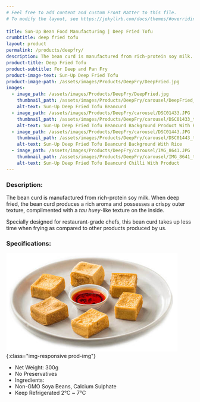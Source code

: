 ```yaml
---
# Feel free to add content and custom Front Matter to this file.
# To modify the layout, see https://jekyllrb.com/docs/themes/#overriding-theme-defaults

title: Sun-Up Bean Food Manufacturing | Deep Fried Tofu
crumbtitle: deep fried tofu
layout: product
permalink: /products/deepfry/
description: The bean curd is manufactured from rich-protein soy milk. When deep fried, the bean curd produces a rich aroma and possesses a crispy outer texture, complimented with a tau huey-like texture on the inside.
product-title: Deep Fried Tofu
product-subtitle: For Deep and Pan Fry
product-image-text: Sun-Up Deep Fried Tofu
product-image-path: /assets/images/Products/DeepFry/DeepFried.jpg
images:
  - image_path: /assets/images/Products/DeepFry/DeepFried.jpg
    thumbnail_path: /assets/images/Products/DeepFry/carousel/DeepFried_tn.jpg
    alt-text: Sun-Up Deep Fried Tofu Beancurd
  - image_path: /assets/images/Products/DeepFry/carousel/DSC01433.JPG
    thumbnail_path: /assets/images/Products/DeepFry/carousel/DSC01433_tn.JPG
    alt-text: Sun-Up Deep Fried Tofu Beancurd Background Product With Rice
  - image_path: /assets/images/Products/DeepFry/carousel/DSC01443.JPG
    thumbnail_path: /assets/images/Products/DeepFry/carousel/DSC01443_tn.JPG
    alt-text: Sun-Up Deep Fried Tofu Beancurd Background With Rice
  - image_path: /assets/images/Products/DeepFry/carousel/IMG_8641.JPG
    thumbnail_path: /assets/images/Products/DeepFry/carousel/IMG_8641_tn.JPG
    alt-text: Sun-Up Deep Fried Tofu Beancurd Chilli With Product
---
```


### Description:
The bean curd is manufactured from rich-protein soy milk. 
When deep fried, the bean curd produces a rich aroma and possesses a crispy outer texture, 
complimented with a _tau huey_-like texture on the inside.


Specially designed for restaurant-grade chefs, 
this bean curd takes up less time when frying as compared to other products produced by us.


### Specifications:
![Sun-Up Deep Fried Tofu on plate](/assets/images/Products/DeepFry/productthumbnail.jpeg){:class="img-responsive prod-img"}
-  Net Weight: 300g
-  No Preservatives
-  Ingredients:
-  Non-GMO Soya Beans, Calcium Sulphate
-  Keep Refrigerated 2℃ ~ 7℃